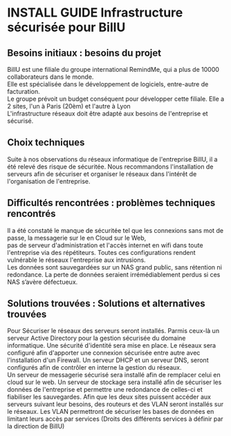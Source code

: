 # **INSTALL GUIDE Infrastructure sécurisée pour BillU**


## **Besoins initiaux : besoins du projet**

BillU est une filiale du groupe international RemindMe, qui a plus de 10000 collaborateurs dans le monde.  
Elle est spécialisée dans le développement de logiciels, entre-autre de facturation.  
Le groupe prévoit un budget conséquent pour développer cette filiale.
Elle a 2 sites, l'un à Paris (20èm) et l'autre à Lyon  
L'infrastructure réseaux doit être adapté aux besoins de l'entreprise et sécurisé.



## **Choix techniques**

Suite à nos observations du réseaux informatique de l'entreprise BillU, il a été relevé des risque de sécuritée.
Nous recommandons l'installation de serveurs afin de sécuriser et organiser le réseaux dans l'intérêt de l'organisation de l'entreprise. 


 
## **Difficultés rencontrées : problèmes techniques rencontrés**

Il a été constaté le manque de sécuritée tel que les connexions sans mot de passe, la messagerie sur le en Cloud sur le Web,  
pas de serveur d'administration et l'accès internet en wifi dans toute l'entreprise via des répétiteurs. Toutes ces configurations rendent vulnérable le réseaux l'entreprise aux intrusions.  
Les données sont sauvegardées sur un NAS grand public, sans rétention ni redondance. La perte de données seraient irrémédiablement perdus si ces NAS s’avère défectueux. 



## **Solutions trouvées : Solutions et alternatives trouvées**

Pour Sécuriser le réseaux des serveurs seront installés. Parmis ceux-là un serveur Active Directory pour la gestion sécurisée du domaine informatique.
Une sécurité d'identité sera mise en place.
Le réseaux sera configuré afin d'apporter une connexion sécurisée entre autre avec l'installation d'un Firewall.
Un serveur DHCP et un serveur DNS, seront configurés afin de contrôler en interne la gestion du réseaux.  
Un serveur de messagerie sécurisé sera installé afin de remplacer celui en cloud sur le web.
Un serveur de stockage sera installé afin de sécuriser les données de l'entreprise et permettre une redondance de celles-ci et fiabiliser les sauvegardes.
Afin que les deux sites puissent accéder aux serveurs suivant leur besoins, des routeurs et des VLAN seront installés sur le réseaux. 
Les VLAN permettront de sécuriser les bases de données en limitant leurs accès par services (Droits des différents services à définir par la direction de BillU)
  

